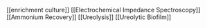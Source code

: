 [[enrichment culture]]
[[Electrochemical Impedance Spectroscopy]]
[[Ammonium Recovery]]
[[Ureolysis]]
[[Ureolytic Biofilm]]
